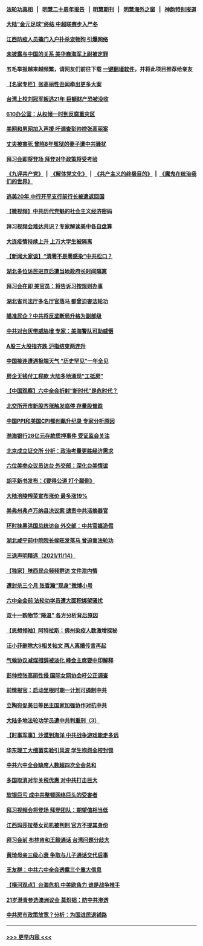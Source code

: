 #### [法轮功真相](https://github.com/gfw-breaker/truth/blob/master/README.md?t=0) &nbsp;&nbsp;|&nbsp;&nbsp; [明慧二十周年报告](https://github.com/gfw-breaker/mh-reports/blob/master/README.md?t=0) &nbsp;&nbsp;|&nbsp;&nbsp;[明慧期刊](https://github.com/gfw-breaker/mh-qikan) &nbsp;&nbsp;|&nbsp;&nbsp; [明慧海外之窗](https://github.com/gfw-breaker/mh-news/blob/master/README.md?t=0) &nbsp;&nbsp;|&nbsp;&nbsp; [神韵特别报道](https://github.com/gfw-breaker/mh-news/blob/master/shenyun.md?t=0)
#### [大陆“金元足球”终结 中超联赛步入严冬](../pages/nsc413/n13377987.md?t=11160750) 
#### [江西防疫人员撬门入户扑杀宠物狗 引爆网络](../pages/nsc413/n13377774.md?t=11160750) 
#### [未披露与中国的关系 美华裔海军上尉被定罪](../pages/nsc413/n13377835.md?t=11160750) 
#### 五毛举报越来越频繁，请网友们前往下载 [一键翻墙软件](https://github.com/gfw-breaker/ssr-accounts)，并将此项目推荐给亲友
#### [【名家专栏】张高丽性丑闻牵出更多大案](../pages/nsc413/n13377227.md?t=11160750) 
#### [台湾上校刘冠军叛逃21年 巨额财产恐被没收](../pages/nsc413/n13377480.md?t=11160750) 
#### [610办公室：从权倾一时到反腐重灾区](../pages/nsc413/n13377195.md?t=11160750) 
#### [美网和男网加入声援 吁调查彭帅控张高丽案](../pages/nsc413/n13377589.md?t=11160750) 
#### [丈夫被害死 曾陷8年冤狱的妻子遭中共骚扰](../pages/nsc413/n13367791.md?t=11160750) 
#### [拜习会即将登场 拜登对华政策将受考验](../pages/nsc413/n13377566.md?t=11160750) 
#### [《九评共产党》](https://github.com/begood0513/9ping.md/blob/master/README.md) &nbsp;|&nbsp; [《解体党文化》](../../../../jtdwh.md/blob/master/README.md)  &nbsp;|&nbsp; [《共产主义的终极目的》](../../../../gczydzjmd.md/blob/master/README.md) &nbsp;|&nbsp; [《魔鬼在统治我们的世界》](../../../../mgztzwmdsj.md/blob/master/README.md) 
#### [逃美20年 中行开平支行前行长被遣返回国](../pages/nsc413/n13377470.md?t=11160750) 
#### [【微视频】中共历代党魁的社会主义经济密码](../pages/nsc413/n13377351.md?t=11160750) 
#### [拜习视频会难达共识？专家解读美中各自盘算](../pages/nsc413/n13377319.md?t=11160750) 
#### [大连疫情持续上升 上万大学生被隔离](../pages/nsc413/n13377259.md?t=11160750) 
#### [【新闻大家谈】“清零不是零感染”中共松口？](../pages/nsc413/n13377254.md?t=11160750) 
#### [湖北多位访民进京后遭当地政府长时间隔离](../pages/nsc413/n13377338.md?t=11160750) 
#### [拜习会在即 美官员：将告诉习按规则办事](../pages/nsc413/n13377377.md?t=11160750) 
#### [湖北省司法厅多名厅官落马 都曾迫害法轮功](../pages/nsc413/n13372393.md?t=11160750) 
#### [瞄准民企？中共将反垄断局升格为副部级](../pages/nsc413/n13377017.md?t=11160750) 
#### [中共对台灰带威胁增 专家：美海警队可助威慑](../pages/nsc413/n13376934.md?t=11160750) 
#### [A股三大股指齐跌 沪指结束两连升](../pages/nsc413/n13376888.md?t=11160750) 
#### [中国接连遭遇极端天气 “历史罕见”一年全见](../pages/nsc413/n13375974.md?t=11160750) 
#### [房企无钱付工程款 大陆多地涌现“工抵房”](../pages/nsc413/n13376614.md?t=11160750) 
#### [【中国观察】六中全会折射“新时代”是危时代？](../pages/nsc413/n13376683.md?t=11160750) 
#### [北交所开市新股齐涨触发临停 存量股普跌](../pages/nsc413/n13376743.md?t=11160750) 
#### [中国PPI和美国CPI都创飙升纪录 专家分析原因](../pages/nsc413/n13375949.md?t=11160750) 
#### [渤海银行28亿元存款质押事件 受证监会关注](../pages/nsc413/n13376299.md?t=11160750) 
#### [北京成立证交所 分析：政治考量更胜经济需求](../pages/nsc413/n13376499.md?t=11160750) 
#### [六位美参众议员访台 外交部：深化台美情谊](../pages/nsc413/n13376290.md?t=11160750) 
#### [胡平新书发布：《要得公道 打个颠倒》](../pages/nsc413/n13375550.md?t=11160750) 
#### [大陆涪陵榨菜宣布涨价 最多涨19%](../pages/nsc413/n13375863.md?t=11160750) 
#### [美弗州弗卢万纳县决议案 谴责中共活摘器官](../pages/nsc413/n13375911.md?t=11160750) 
#### [环时抹黑洪国总统访台 外交部：中共官媒造假](../pages/nsc413/n13376107.md?t=11160750) 
#### [湖北咸宁前中院院长侯旺发落马 曾迫害法轮功](../pages/nsc413/n13376264.md?t=11160750) 
#### [三退声明精选（2021/11/14）](../pages/nsc413/n13376226.md?t=11160750) 
#### [【独家】陕西民众频频群访 文件泄内情](../pages/nsc413/n13370897.md?t=11160750) 
#### [遭封杀三个月 张哲瀚“现身”微博小号](../pages/nsc413/n13375826.md?t=11160750) 
#### [六中全会前 法轮功学员遭大面积绑架骚扰](../pages/nsc413/n13375690.md?t=11160750) 
#### [双十一购物节“降温” 各方分析背后原因](../pages/nsc413/n13375697.md?t=11160750) 
#### [【思想领袖】阿特拉斯：佛州染疫人数激增探秘](../pages/nsc413/n13345469.md?t=11160750) 
#### [汪小菲删除大S相关帖文 两人离婚传言再起](../pages/nsc413/n13375667.md?t=11160750) 
#### [气候协议减煤措辞被淡化 峰会主席要中印解释](../pages/nsc413/n13375624.md?t=11160750) 
#### [彭帅控张高丽性侵 国际女网协会吁公正调查](../pages/nsc413/n13375614.md?t=11160750) 
#### [前情报官：启动里根时期一计划可遏制中共](../pages/nsc413/n13375518.md?t=11160750) 
#### [立陶宛促美日等民主国家加强协作对抗中共](../pages/nsc413/n13375437.md?t=11160750) 
#### [大陆多地法轮功学员遭中共判重刑（3）](../pages/nsc413/n13374324.md?t=11160750) 
#### [【时事军事】沙漠到海洋 中共战争游戏能走多远](../pages/nsc413/n13373966.md?t=11160750) 
#### [华东理工大细菌实验引风波 学生抱怨全校封锁](../pages/nsc413/n13374926.md?t=11160750) 
#### [中共六中全会缺席人数超四次全会总和](../pages/nsc413/n13375064.md?t=11160750) 
#### [多国取消对华关税优惠 对中共打击巨大](../pages/nsc413/n13372915.md?t=11160750) 
#### [软银巨亏 成中共整顿网络巨头的受害者](../pages/nsc413/n13372487.md?t=11160750) 
#### [拜习视频会将登场 拜登团队：期望值相当低](../pages/nsc413/n13371855.md?t=11160750) 
#### [江西玛莎拉蒂女司机被判刑 官方不提其身份](../pages/nsc413/n13374650.md?t=11160750) 
#### [拜习会前 布林肯和王毅通话 台湾问题分歧大](../pages/nsc413/n13374563.md?t=11160750) 
#### [黄琦母亲三级心衰 争取与儿子通话交代后事](../pages/nsc413/n13374612.md?t=11160750) 
#### [王友群：中共六中全会透露三个重大信息](../pages/nsc413/n13374571.md?t=11160750) 
#### [【横河观点】台海危机 中美欧角力 谁是战争推手](../pages/nsc413/n13374435.md?t=11160750) 
#### [21岁港青参选澳洲议会 莫炽韬：防中共渗透](../pages/nsc413/n13374440.md?t=11160750) 
#### [中共房市政策放宽？分析：为国进民退铺路](../pages/nsc413/n13374399.md?t=11160750) 

----
#### [ >>> 更早内容 <<< ](../indexes/nsc413-earlier.md)
